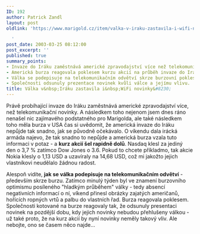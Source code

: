 ```yaml
---
ID: 192
author: Patrick Zandl
layout: post
oldlink: 'https://www.marigold.cz/item/valka-v-iraku-zastavila-i-wifi-novinky

  '
post_date: 2003-03-25 08:12:00
post_excerpt: ''
published: true
summary_points:
- Invaze do Iráku zaměstnává americké zpravodajství více než telekomunikační novinky.
- Americká burza reagovala poklesem kurzu akcií na průběh invaze do Iráku.
- Válka se podepisuje na telekomunikačním odvětví skrze burzovní poklesy.
- Společnosti odsunuly prezentace novinek kvůli válce a jejímu vlivu.
title: Válka v&nbsp;Iráku zastavila i&nbsp;WiFi novinky&#8230;
---
```


<p>
Právě probíhající invaze do Iráku zaměstnává americké zpravodajství více, než telekomunikační novinky. A následkem toho nejenom jsem dnes ráno nenašel nic zajímavého podstatného pro Marigolda, ale také následkem toho měla burza v USA čas si uvědomit, že americká invaze do Iráku nepůjde tak snadno, jak se původně očekávalo. O víkendu dala irácká armáda najevo, že tak snadno to nepůjde a americká burza vzala tuto informaci v potaz - a <STRONG>kurz akcií šel rapidně dolů</STRONG>. Nasdaq klesl za jediný den&#160;o 3,7 % zatímco Dow Jones o 3.6. Pokud to chcete příkladmo, tak akcie Nokia klesly o 1,13 USD a uzavíraly na 14,68 USD, což mi jakožto jejich vlastníkovi neudělalo žádnou radost. </p>

<p>
Alespoň vidíte, <STRONG>jak se válka podepisuje na telekomunikačním odvětví</STRONG> - především skrze burzu. Zatímco minulý týden byl ve znamení burzovního optimismu posíleného "hladkým průběhem" války - tedy absencí negativních informací o ní, víkend přinesl obrázky zajatých američanů, hořících ropných vrtů a palbu do vlastních řad. Burza reagovala poklesem. Společnosti kotované na burze reagovaly tak, že odsunuly presentaci novinek na pozdější dobu, kdy jejich novinky nebudou přehlušeny válkou - už také proto, že na kurz akcií by nyní novinky neměly takový vliv. Ale nebojte, ono se časem něco najde...</p>
